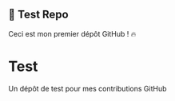 ## 🚀 Test Repo  
Ceci est mon premier dépôt GitHub ! 🔥
# Test
Un dépôt de test pour mes contributions GitHub

